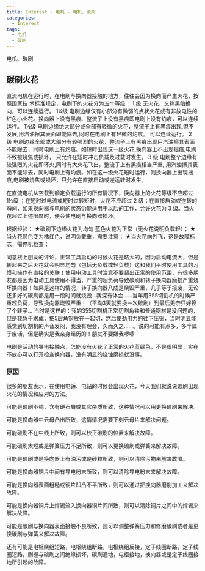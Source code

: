 ```yaml
---
title: Interest - 电机 - 电机、碳刷
categories:
  - Interest
tags:
  - 电机
  - 碳刷
---
```


电机、碳刷

<!--more-->

## 碳刷火花

直流电机在运行时，在电刷与换向器接触的地方，往往会因为换向而产生火花，按照国家技
术标准规定，电刷下的火花分为五个等级：
1  级 无火花，又称黑暗换向，可以连续运行。
1¼级 电刷边缘仅有小部分有微弱的点状火花或有非放电性的红色小火花。换向器上没有黑痕、整流子上没有黑痕即电刷上没有灼痕，可以连续运行。
1½级 电刷边缘绝大部分或全部有轻微的火花，整流子上有黑痕出现,但不发展,用汽油擦其表面即能除去,同时在电刷上有轻微的灼痕。 可以连续运行。
2  级 电刷边缘全部或大部分有较强烈的火花，整流子上有黑痕出现用汽油擦其表面不能除去，同时电刷上有灼痕。如短时出现这一级火花,换向器上不出现拙痕,电刷不致被烧焦或损坏， 只允许在短时冲击负载及过载时发生。
3  级 电刷整个边缘有较强烈的火花即环火,同时有大火花飞出，整流子上有黑痕相当严重, 用汽油擦其表面不能除去，同时电刷上有灼痕。如在这一级火花短时运行，则换向器上出现拙痕,电刷被烧焦或损坏，只允许在直接启动或逆运转时发生。

在直流电机从空载到额定负载运行的所有情况下，换向器上的火花等级不应超过 1½级 ；在短时过电流或短时过转矩时，火花不应超过 2 级；在直接启动或逆转的瞬间，如果换向器与电刷的状态仍能适用于以后的工作，允许火花为 3 级。当火花超过上述限度时，便会使电刷与换向器损坏。 

根据经验：
★碳刷下边缘火花为均匀 蓝色火花为正常（无火花说明负载轻）；
★当火花颜色变为橘红色，说明负载重，需要注意；
★当火花向外飞，这是故障标志，需停机检查；

同意楼上朋友的评论，正常工具启动的时候火花是略大的，因为启动电流大，但是转起来之后火花就会明显均匀（包括无负载或轻负载）这和我们平时使用工具的习惯和操作有直接的关联！使用电动工具时注意不要超出正常的使用范围，有很多朋友都是因为电动工具使用不得当，严重的超负荷导致碳刷和转子换向器磨损严重烧坏换向器！如果是这样的情况，转子换向器八成是烧毁严重，几乎等于报废，无论还多好的碳刷都是用一段时间就烧毁…我深有体会……当年用355切割机的时候严重超负荷，导致换向器烧毁严重！（平均3天就要换一次碳刷）到最后无奈只好换了个转子… 当时是这样的：我的355切割机正常切割角铁和普通钢材是没问题的，但是我急于求成，把5层角钢放在一起切，然后使劲用力的往下压锯，当时明显能感觉到切割机的声音发闷，我没有理会，久而久之……。说的可能有点多，多半属于废话，但是确实是我亲身经历的！朋友不要嫌我啰嗦


电刷是活动的导电接触点，怎能没有火花？正常的火花蓝绿色，不是很明显，实在不放心可以打开检查换向器，没有明显的烧蚀磨损就没事。

### 原因

很多的朋友表示，在使用电锤、电钻的时候会出现火花，今天我们就说说碳刷出现火花的情况和应对的方法。

可能是碳刷不纯，含有硬石屑或其它杂质所致，这种情况可以用更换碳刷来解决。

可能是换向器中云母凸出所致，这情情况需要下刻云母片来解决问题。

可能碳刷不在中线上所致，则可以校正碳刷的位置来解决故障。

可能碳刷太短或是弹簧压力不足所致，则可以更换碳刷或弹簧来解决故障。

可能是碳刷或是换向器上有油污或是砂粒所致，则可以清除污物来解决故障。

可能是换向器铜片中间有导电粉末所致，则可以清除导电粉末来解决故障。

可能是换向器表面粗糙或铜片凹凸不平所致，则可以通过把换向器磨削加工来解决故障。

可能是换向器铜片上焊锡流入换向器铜片间所致，则可以清除铜片之间中的焊锡来解决故障。

可能是碳刷与换向器表面接触不良所致，则可以调整弹簧压力和修磨碳刷或者是更换碳刷与弹簧来解决故障。

还有可能是电枢绕组短路，电枢绕组断路，电枢绕组反接，定子线圈断路，定子线圈短路，刷握与碳刷之间绝缘损坏，碳刷通地，电枢接地，换向器或是定子线圈接地所引起的故障。
